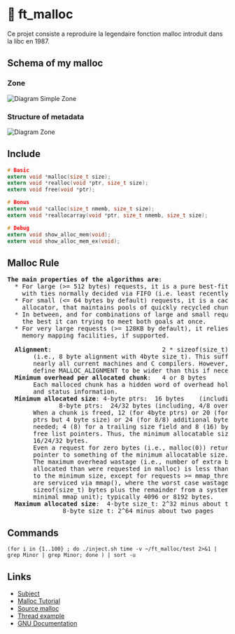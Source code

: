 # 💾 ft_malloc

Ce projet consiste a reproduire la legendaire fonction malloc introduit dans la libc en 1987.

## Schema of my malloc
### Zone 
![Diagram Simple Zone](https://user-images.githubusercontent.com/22857002/196168807-4730a20d-3540-4441-b7e8-a74052709f6f.png)


### Structure of metadata
![Diagram Zone](https://user-images.githubusercontent.com/22857002/196167568-8d8cd595-1440-4aae-8795-19031e550ecc.png)

<!--
```
+-------------------------------+---------+
| Metadata                      | Data    |
+------+------+--------+--------+---------+
| size        | isfree | indexP | Hex     |
+------+------+--------+--------+---------+
```
```
+--------------+---------+--------------+---------+
| Metadata     | Data    | Metadata     | Data    |
+--------------+---------+--------------+---------+
```
-->

## Include
```C
# Basic
extern void	*malloc(size_t size);
extern void	*realloc(void *ptr, size_t size);
extern void	free(void *ptr);

# Bonus
extern void	*calloc(size_t nmemb, size_t size);
extern void	*reallocarray(void *ptr, size_t nmemb, size_t size);

# Debug
extern void	show_alloc_mem(void);
extern void	show_alloc_mem_ex(void);
```

## Malloc Rule
<pre>
<strong>The main properties of the algorithms are</strong>:
  * For large (>= 512 bytes) requests, it is a pure best-fit allocator,
    with ties normally decided via FIFO (i.e. least recently used).
  * For small (<= 64 bytes by default) requests, it is a caching
    allocator, that maintains pools of quickly recycled chunks.
  * In between, and for combinations of large and small requests, it does
    the best it can trying to meet both goals at once.
  * For very large requests (>= 128KB by default), it relies on system
    memory mapping facilities, if supported.

  <strong>Alignment</strong>:                              2 * sizeof(size_t) (default)
       (i.e., 8 byte alignment with 4byte size_t). This suffices for
       nearly all current machines and C compilers. However, you can
       define MALLOC_ALIGNMENT to be wider than this if necessary.
  <strong>Minimum overhead per allocated chunk</strong>:   4 or 8 bytes
       Each malloced chunk has a hidden word of overhead holding size
       and status information.
  <strong>Minimum allocated size</strong>: 4-byte ptrs:  16 bytes    (including 4 overhead)
			  8-byte ptrs:  24/32 bytes (including, 4/8 overhead)
       When a chunk is freed, 12 (for 4byte ptrs) or 20 (for 8 byte
       ptrs but 4 byte size) or 24 (for 8/8) additional bytes are
       needed; 4 (8) for a trailing size field and 8 (16) bytes for
       free list pointers. Thus, the minimum allocatable size is
       16/24/32 bytes.
       Even a request for zero bytes (i.e., malloc(0)) returns a
       pointer to something of the minimum allocatable size.
       The maximum overhead wastage (i.e., number of extra bytes
       allocated than were requested in malloc) is less than or equal
       to the minimum size, except for requests >= mmap_threshold that
       are serviced via mmap(), where the worst case wastage is 2 *
       sizeof(size_t) bytes plus the remainder from a system page (the
       minimal mmap unit); typically 4096 or 8192 bytes.
  <strong>Maximum allocated size</strong>:  4-byte size_t: 2^32 minus about two pages
			   8-byte size_t: 2^64 minus about two pages
</pre>

## Commands
```
(for i in {1..100} ; do ./inject.sh time -v ~/ft_malloc/test 2>&1 | grep Minor | grep Minor; done ) | sort -u
```

## Links
- [Subject](https://cdn.intra.42.fr/pdf/pdf/48936/fr.subject.pdf)
- [Malloc Tutorial](https://wiki-prog.infoprepa.epita.fr/images/0/04/Malloc_tutorial.pdf)
- [Source malloc](https://code.woboq.org/userspace/glibc/malloc/malloc.c.html)
- [Thread example](https://gist.github.com/gustavorv86/51582381d4aaa5efe837a0a4a9daf663)
- [GNU Documentation](https://www.gnu.org/software/libc/manual/html_node/Unconstrained-Allocation.html)
